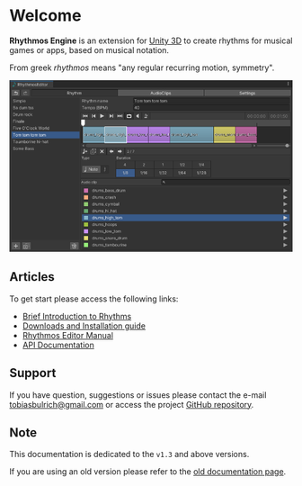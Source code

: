 # Welcome 

**Rhythmos Engine** is an extension for [Unity 3D](https://unity.com/) to create rhythms for musical games or apps, based on musical notation. 

From greek _rhythmos_ means "any regular recurring motion, symmetry".

![Rhythmos Editor Preview](./images/rhythmos.png)

## Articles

To get start please access the following links:

- [Brief Introduction to Rhythms](/articles/brief-introduction-rhythms.html)
- [Downloads and Installation guide](/articles/downloads-installation-guide.html)
- [Rhythmos Editor Manual](/articles/rhythmos-editor.html)
- [API Documentation](/api/RhythmosEngine.html)

## Support

If you have question, suggestions or issues please contact the e-mail tobiasbulrich@gmail.com or access the project [GitHub repository](https://github.com/tobiasbu/rhythmos-engine).

## Note

This documentation is dedicated to the `v1.3` and above versions. 

If you are using an old version please refer to the [old documentation page](https://drive.google.com/file/d/0B0spb4kkmET9UUVqUjBmSk5BeVk/view?resourcekey=0-vNGxZvq7XXLEdIYhXZGn1w).

